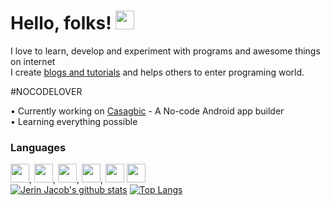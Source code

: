 # Hello, folks! <img src="https://raw.githubusercontent.com/MartinHeinz/MartinHeinz/master/wave.gif" width="30px">
I love to learn, develop and experiment with programs and awesome things on internet<br>
I create [blogs and tutorials](https://cybergenie.tech) and helps others to enter programing world.

#NOCODELOVER

• Currently working on [Casagbic](https://casagbic.com) - A No-code Android app builder<br>
• Learning everything possible


### Languages
<img src=https://image.flaticon.com/icons/svg/226/226777.svg width="30px">, <img src=https://image.flaticon.com/icons/svg/1822/1822899.svg width="30px">, <img src=https://image.flaticon.com/icons/svg/919/919827.svg width="30px">, <img src=https://image.flaticon.com/icons/svg/919/919826.svg width="30px">, <img src=https://devicons.github.io/devicon/devicon.git/icons/javascript/javascript-original.svg width="30px"> <img src="https://devicons.github.io/devicon/devicon.git/icons/php/php-original.svg" width=30px>
<br/>
[![Jerin Jacob's github stats](https://github-readme-stats.vercel.app/api?username=jerinjacob1999&show_icons=true&theme=tokyonight)](https://github.com/anuraghazra/github-readme-stats)
[![Top Langs](https://github-readme-stats.vercel.app/api/top-langs/?username=jerinjacob1999&layout=compact&theme=tokyonight)](https://github.com/anuraghazra/github-readme-stats)
